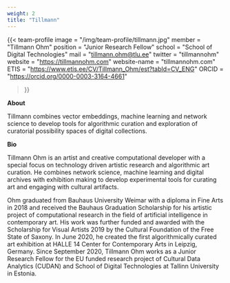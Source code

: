 ```yaml
---
weight: 2
title: "Tillmann"
---
```


{{< team-profile 
image = "/img/team-profile/tillmann.jpg"
member = "Tillmann Ohm"
position = "Junior Research Fellow"
school = "School of Digital Technologies"
mail = "tillmann.ohm@tlu.ee"
twitter = "tillmannohm"
website = "https://tillmannohm.com"
website-name = "tillmannohm.com"
ETIS = "https://www.etis.ee/CV/Tillmann_Ohm/est?tabId=CV_ENG"
ORCID = "https://orcid.org/0000-0003-3164-4661"
 >}}   

**About**
  
Tillmann combines vector embeddings, machine learning and network science to develop tools for algorithmic curation and exploration of curatorial possibility spaces of digital collections.
  

**Bio**  
  
Tillmann Ohm is an artist and creative computational developer with a special focus on technology driven artistic research and algorithmic art curation. He combines network science, machine learning and digital archives with exhibition making to develop experimental tools for curating art and engaging with cultural artifacts.

Ohm graduated from Bauhaus University Weimar with a diploma in Fine Arts in 2018 and received the Bauhaus Graduation Scholarship for his artistic project of computational research in the field of artificial intelligence in contemporary art. His work was further funded and awarded with the Scholarship for Visual Artists 2019 by the Cultural Foundation of the Free State of Saxony. In June 2020, he created the first algorithmically curated art exhibition at HALLE 14 Center for Contemporary Arts in Leipzig, Germany. Since September 2020, Tillmann Ohm works as a Junior Research Fellow for the EU funded research project of Cultural Data Analytics (CUDAN) and School of Digital Technologies at Tallinn University in Estonia.